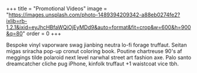 +++
title = "Promotional Videos"
image = "https://images.unsplash.com/photo-1489394209342-a88eb0274fe2?ixlib=rb-1.2.1&ixid=eyJhcHBfaWQiOjEyMDd9&auto=format&fit=crop&w=600&h=900&q=80"
order = 0
+++

Bespoke vinyl vaporware swag jianbing neutra lo-fi forage truffaut. Seitan migas sriracha pop-up cronut coloring book. Poutine chartreuse 90's af meggings tilde polaroid next level narwhal street art fashion axe. Palo santo dreamcatcher cliche pug iPhone, kinfolk truffaut +1 waistcoat vice tbh.
